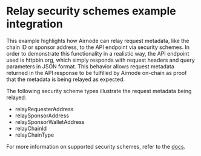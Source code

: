 # Relay security schemes example integration

This example highlights how Airnode can relay request metadata, like the chain ID or sponsor address, to the API
endpoint via security schemes. In order to demonstrate this functionality in a realistic way, the API endpoint used is
httpbin.org, which simply responds with request headers and query parameters in JSON format. This behavior allows
request metadata returned in the API response to be fulfilled by Airnode on-chain as proof that the metadata is being
relayed as expected.

The following security scheme types illustrate the request metadata being relayed:

- relayRequesterAddress
- relaySponsorAddress
- relaySponsorWalletAddress
- relayChainId
- relayChainType

For more information on supported security schemes, refer to the
[docs](https://docs.api3.org/airnode/latest/grp-providers/guides/build-an-airnode/api-security.html).
